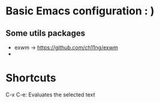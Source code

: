 # Basic Emacs configuration : )
## Some utils packages
- exwm -> https://github.com/ch11ng/exwm
- 

# Shortcuts 
C-x C-e: Evaluates the selected text
